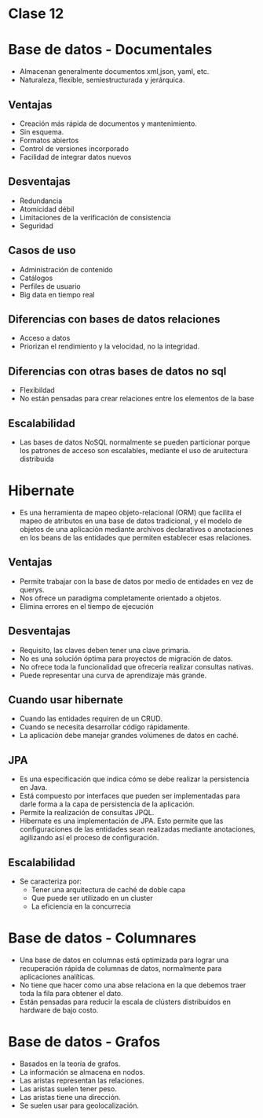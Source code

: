 # Clase 12
# Base de datos - Documentales
- Almacenan generalmente documentos xml,json, yaml, etc.
- Naturaleza, flexible, semiestructurada y jerárquica.
## Ventajas
- Creación más rápida de documentos y mantenimiento.
- Sin esquema.
- Formatos abiertos
- Control de versiones incorporado
- Facilidad de integrar datos nuevos
## Desventajas
- Redundancia
- Atomicidad débil
- Limitaciones de la verificación de consistencia
- Seguridad
## Casos de uso
- Administración de contenido
- Catálogos
- Perfiles de usuario
- Big data en tiempo real
## Diferencias con bases de datos relaciones
- Acceso a datos
- Priorizan el rendimiento y la velocidad, no la integridad.
## Diferencias con otras bases de datos no sql
- Flexibildad
- No están pensadas para crear relaciones entre los elementos de la base
## Escalabilidad
- Las bases de datos NoSQL normalmente se pueden particionar porque los patrones de acceso son escalables, mediante el uso de aruitectura distribuida
# Hibernate
- Es una herramienta de mapeo objeto-relacional (ORM) que facilita el mapeo de atributos en una base de datos tradicional, y el modelo de objetos de una aplicaciòn mediante archivos declarativos o anotaciones en los beans de las entidades que permiten establecer esas relaciones.
## Ventajas
- Permite trabajar con la base de datos por medio de entidades en vez de querys.
- Nos ofrece un paradigma completamente orientado a objetos.
- Elimina errores en el tiempo de ejecución
## Desventajas
- Requisito, las claves deben tener una clave primaria.
- No es una solución óptima para proyectos de migración de datos.
- No ofrece toda la funcionalidad que ofrecería realizar consultas nativas.
- Puede representar una curva de aprendizaje más grande.
## Cuando usar hibernate
- Cuando las entidades requiren de un CRUD.
- Cuando se necesita desarrollar código rápidamente.
- La aplicaciòn debe manejar grandes volúmenes de datos en caché.
## JPA
- Es una especificación que indica cómo se debe realizar la persistencia en Java.
- Está compuesto por interfaces que pueden ser implementadas para darle forma a la capa de persistencia de la aplicación.
- Permite la realización de consultas JPQL.
- Hibernate es una implementación de JPA. Esto permite que las configuraciones de las entidades sean realizadas mediante anotaciones, agilizando así el proceso de configuración.
## Escalabilidad
- Se caracteriza por:
    - Tener una arquitectura de caché de doble capa
    - Que puede ser utilizado en un cluster
    - La eficiencia en la concurrecia
# Base de datos - Columnares
- Una base de datos en columnas está optimizada para lograr una recuperación rápida de columnas de datos, normalmente para aplicaciones analíticas.
- No tiene que hacer como una abse relaciona en la que debemos traer toda la fila para obtener el dato.
- Están pensadas para reducir la escala de clústers distribuidos en hardware de bajo costo.
# Base de datos - Grafos
- Basados en la teoría de grafos.
- La información se almacena en nodos.
- Las aristas representan las relaciones.
- Las aristas suelen tener peso.
- Las aristas tiene una dirección.
- Se suelen usar para geolocalización.
